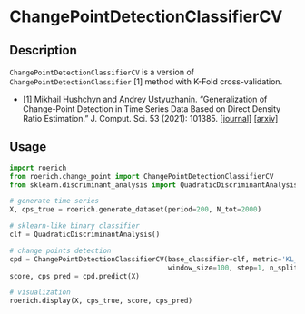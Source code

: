 # ChangePointDetectionClassifierCV

## Description

`ChangePointDetectionClassifierCV` is a version of `ChangePointDetectionClassifier` [1] method with K-Fold cross-validation.

- [1] Mikhail Hushchyn and Andrey Ustyuzhanin. “Generalization of Change-Point Detection in Time Series Data Based on Direct Density Ratio Estimation.” J. Comput. Sci. 53 (2021): 101385. [[journal]](https://doi.org/10.1016/j.jocs.2021.101385) [[arxiv]](https://doi.org/10.48550/arXiv.2001.06386)

## Usage

```python
import roerich
from roerich.change_point import ChangePointDetectionClassifierCV
from sklearn.discriminant_analysis import QuadraticDiscriminantAnalysis

# generate time series
X, cps_true = roerich.generate_dataset(period=200, N_tot=2000)

# sklearn-like binary classifier
clf = QuadraticDiscriminantAnalysis()

# change points detection
cpd = ChangePointDetectionClassifierCV(base_classifier=clf, metric='KL_sym', periods=1,
                                       window_size=100, step=1, n_splits=5)
score, cps_pred = cpd.predict(X)

# visualization
roerich.display(X, cps_true, score, cps_pred)
```
